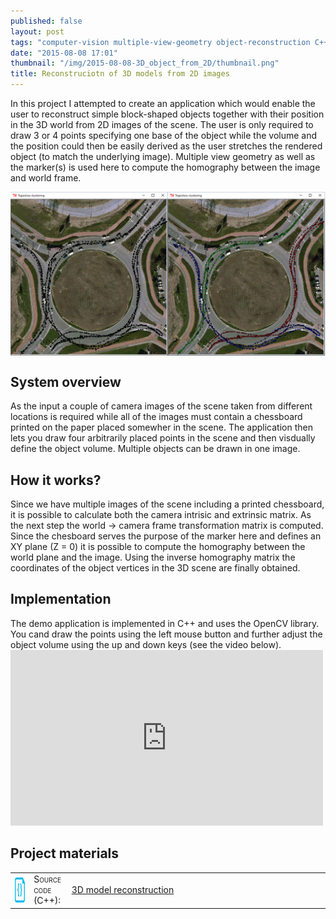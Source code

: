 ```yaml
---
published: false
layout: post
tags: "computer-vision multiple-view-geometry object-reconstruction C++"
date: "2015-08-08 17:01"
thumbnail: "/img/2015-08-08-3D_object_from_2D/thumbnail.png"
title: Reconstruciotn of 3D models from 2D images
---
```



<div class="post">

<p>
In this project I attempted to create an application which would enable the user to reconstruct simple block-shaped objects together with their position in the 3D world from 2D images of the scene. The user is only required to draw 3 or 4 points specifying one base of the object while the volume and the position could then be easily derived as the user stretches the rendered object (to match the underlying image). Multiple view geometry as well as the marker(s) is used here to compute the homography between the image and world frame.
</p>

<!--more-->

<div>
  <a href="/img/2015-06-05-traj_clus/trajclus.png">
  <img class="post" src="/img/2015-06-05-traj_clus/trajclus.png" alt="The sensor installation and the detection region" width="700" align="middle">
  </a>
</div>

<h2>System overview</h2>
<p>
As the input a couple of camera images of the scene taken from different locations is required while all of the images must contain a chessboard printed on the paper placed somewher in the scene. The application then lets you draw four arbitrarily placed points in the scene and then visdually define the object volume. Multiple objects can be drawn in one image.
</p>

<h2>How it works?</h2>
Since we have multiple images of the scene including a printed chessboard, it is possible to calculate both the camera intrisic and extrinsic matrix. As the next step the world -> camera frame transformation matrix is computed. Since the chesboard serves the purpose of the marker here and defines an XY plane (Z = 0) it is possible to compute the homography between the world plane and the image. Using the inverse homography matrix the coordinates of the object vertices in the 3D scene are finally obtained.
<p>

<h2>Implementation</h2>
The demo application is implemented in C++ and uses the OpenCV library. You cand draw the points using the left mouse button and further adjust the object volume using the up and down keys (see the video below).

<iframe src="https://player.vimeo.com/video/145732353" width="500" height="281" frameborder="0" webkitallowfullscreen mozallowfullscreen allowfullscreen></iframe>

<h2>Project materials</h2>

<table>
  <col width="6%">
  <col width="12%">
  <tr>
    <td><img src="/img/source.png" alt="source code icon" width="40" height="40" align="middle"></td>
    <td><span style="font-variant: small-caps;">Source code (C++):</span></td>
    <td><a href="https://github.com/bednarikjan/3DObjectReconstruction">3D model reconstruction</a></td>
  </tr>
</table>

</div>

